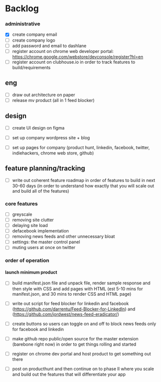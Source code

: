# Backlog

### administrative

- [x]  create company email
- [ ] create company logo
- [ ]  add password and email to dashlane
- [ ]  register account on chrome web developer portal: https://chrome.google.com/webstore/devconsole/register?hl=en
- [ ] register account on clubhouse.io in order to track features to build/requirements

## eng
- [ ]  draw out architecture on paper
- [ ]  release mv product (all in 1 feed blocker)

## design
- [ ]  create UI design on figma

- [ ]  set up company wordpress site + blog
- [ ]  set up pages for company (product hunt, linkedin, facebook, twitter, indiehackers, chrome web store, github)

## feature planning/tracking
- [ ]  write out coherent feature roadmap in order of features to build in next 30-60 days (in order to understand how exactly that you will scale out and build all of the features)
### core features
  - [ ] greyscale
  - [ ] removing site clutter
  - [ ] delaying site load
  - [ ] defacebook implementation
  - [ ] removing news feeds and other unnecessary bloat
  - [ ] settings: the master control panel
  - [ ] muting users at once on twitter
### order of operation
#### launch minimum product
- [ ] build manifest.json file and unpack file, render sample response and then style with CSS and add pages with HTML (est 5-10 mins for manifest.json, and 30 mins to render CSS and HTML page)
- [ ] write out script for feed blocker for linkedin and facebook (https://github.com/darrentu/Feed-Blocker-for-LinkedIn) and (https://github.com/jordwest/news-feed-eradicator/)
- [ ] create buttons so users can toggle on and off to block news feeds only for facebook and linkedin
- [ ] make github repo public/open source for the master extension (barebone right now) in order to get things rolling and started
- [ ] register on chrome dev portal and host product to get something out there
- [ ] post on producthunt and then continue on to phase II where you scale and build out the features that will differentiate your app

